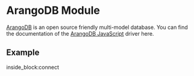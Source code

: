 # ArangoDB Module

[ArangoDB](https://www.arangodb.com/) is an open source friendly multi-model database. You can find the documentation of the [ArangoDB JavaScript](https://www.arangodb.com/docs/stable/drivers/js.html) driver here.

## Example

<!--codeinclude-->
[](../../src/modules/arangodb/src/arangodb-container.test.ts) inside_block:connect
<!--/codeinclude-->

